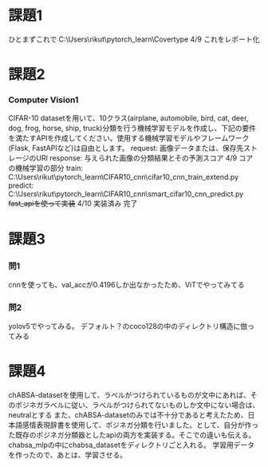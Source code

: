 # 課題1
ひとまずこれで
C:\Users\rikut\pytorch_learn\Covertype
4/9
これをレポート化


# 課題2
### Computer Vision1
CIFAR-10 datasetを用いて、10クラス(airplane, automobile, bird, cat, deer, dog, frog, horse, ship, truck)分類を行う機械学習モデルを作成し、下記の要件を満たすAPIを作成してください。使用する機械学習モデルやフレームワーク(Flask, FastAPIなど)は自由とします。
request: 画像データまたは、保存先ストレージのURI
response: 与えられた画像の分類結果とその予測スコア
4/9
コアの機械学習の部分
train: C:\Users\rikut\pytorch_learn\CIFAR10_cnn\cifar10_cnn_train_extend.py
predict: C:\Users\rikut\pytorch_learn\CIFAR10_cnn\smart_cifar10_cnn_predict.py
~~fast_apiを使って実装~~
4/10
実装済み
完了

# 課題3
### 問1
cnnを使っても、val_accが0.4196しか出なかったため、ViTでやってみてる

### 問2
yolov5でやってみる。
デフォルト？のcoco128の中のディレクトリ構造に倣ってみる



# 課題4
chABSA-datasetを使用して、ラベルがつけられているものが文中にあれば、そのポジネガラベルに従い、ラベルがつけられてないものしか文中にない場合は、neutralとする
また、chABSA-datasetのみでは不十分であると考えたため、日本語感情表現辞書を使用して、ポジネガ分類を行いました。として、自分が作った既存のポジネガ分類器としたapiの両方を実装する。そこでの違いも伝える。
chabsa_mlpの中にchabsa_datasetをディレクトリごと入れる。
学習用データを作ったので、あとは、学習させる。